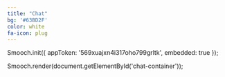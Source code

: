 ```yaml
---
title: "Chat"
bg: '#63BD2F'
color: white
fa-icon: plug
---
```

<script src="https://cdn.smooch.io/smooch.min.js"></script>
Smooch.init({
    appToken: '569xuajxn4i317oho799grltk',
    embedded: true
});


Smooch.render(document.getElementById('chat-container'));
